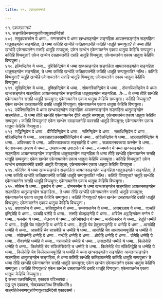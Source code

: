 ```yaml
---
title: ११. एकादसमनयो

---
```

११. एकादसमनयो  
११. सङ्गहितेनसम्पयुत्तविप्पयुत्तपदनिद्देसो  
४०९. समुदयसच्चेन ये धम्मा… मग्गसच्चेन ये धम्मा खन्धसङ्गहेन सङ्गहिता आयतनसङ्गहेन सङ्गहिता धातुसङ्गहेन सङ्गहिता, ते धम्मा कतिहि खन्धेहि कतिहायतनेहि कतिहि धातूहि सम्पयुत्ता? ते धम्मा तीहि खन्धेहि एकेनायतनेन सत्तहि धातूहि सम्पयुत्ता; एकेन खन्धेन एकेनायतनेन एकाय धातुया केहिचि सम्पयुत्ता। कतिहि विप्पयुत्ता? एकेन खन्धेन दसहायतनेहि दसहि धातूहि विप्पयुत्ता; एकेनायतनेन एकाय धातुया केहिचि विप्पयुत्ता।  
४१०. इत्थिन्द्रियेन ये धम्मा… पुरिसिन्द्रियेन ये धम्मा खन्धसङ्गहेन सङ्गहिता आयतनसङ्गहेन सङ्गहिता धातुसङ्गहेन सङ्गहिता, ते धम्मा कतिहि खन्धेहि कतिहायतनेहि कतिहि धातूहि सम्पयुत्ताति? नत्थि। कतिहि विप्पयुत्ता? चतूहि खन्धेहि एकेनायतनेन सत्तहि धातूहि विप्पयुत्ता; एकेनायतनेन एकाय धातुया केहिचि विप्पयुत्ता।  
४११. सुखिन्द्रियेन ये धम्मा… दुक्खिन्द्रियेन ये धम्मा… सोमनस्सिन्द्रियेन ये धम्मा… दोमनस्सिन्द्रियेन ये धम्मा खन्धसङ्गहेन सङ्गहिता आयतनसङ्गहेन सङ्गहिता धातुसङ्गहेन सङ्गहिता…पे॰… ते धम्मा तीहि खन्धेहि एकेनायतनेन सत्तहि धातूहि सम्पयुत्ता; एकेनायतनेन एकाय धातुया केहिचि सम्पयुत्ता। कतिहि विप्पयुत्ता? एकेन खन्धेन दसहायतनेहि दसहि धातूहि विप्पयुत्ता; एकेनायतनेन एकाय धातुया केहिचि विप्पयुत्ता।  
४१२. उपेक्खिन्द्रियेन ये धम्मा खन्धसङ्गहेन सङ्गहिता आयतनसङ्गहेन सङ्गहिता धातुसङ्गहेन सङ्गहिता… ते धम्मा तीहि खन्धेहि एकेनायतनेन द्वीहि धातूहि सम्पयुत्ता; एकेनायतनेन एकाय धातुया केहिचि सम्पयुत्ता। कतिहि विप्पयुत्ता? एकेन खन्धेन दसहायतनेहि पन्नरसहि धातूहि विप्पयुत्ता; एकेनायतनेन एकाय धातुया केहिचि विप्पयुत्ता।  
४१३. सद्धिन्द्रियेन ये धम्मा… वीरियिन्द्रियेन ये धम्मा… सतिन्द्रियेन ये धम्मा… समाधिन्द्रियेन ये धम्मा… पञ्ञिन्द्रियेन ये धम्मा… अनञ्ञातञ्ञस्सामीतिन्द्रियेन ये धम्मा… अञ्ञिन्द्रियेन ये धम्मा… अञ्ञाताविन्द्रियेन ये धम्मा… अविज्जाय ये धम्मा… अविज्जापच्चया सङ्खारेहि ये धम्मा… सळायतनपच्चया फस्सेन ये धम्मा… वेदनापच्चया तण्हाय ये धम्मा… तण्हापच्चया उपादानेन ये धम्मा… कम्मभवेन ये धम्मा खन्धसङ्गहेन सङ्गहिता आयतनसङ्गहेन सङ्गहिता धातुसङ्गहेन सङ्गहिता ते धम्मा तीहि खन्धेहि एकेनायतनेन सत्तहि धातूहि सम्पयुत्ता; एकेन खन्धेन एकेनायतनेन एकाय धातुया केहिचि सम्पयुत्ता। कतिहि विप्पयुत्ता? एकेन खन्धेन दसहायतनेहि दसहि धातूहि विप्पयुत्ता; एकेनायतनेन एकाय धातुया केहिचि विप्पयुत्ता।  
४१४. परिदेवेन ये धम्मा खन्धसङ्गहेन सङ्गहिता आयतनसङ्गहेन सङ्गहिता धातुसङ्गहेन सङ्गहिता, ते धम्मा कतिहि खन्धेहि कतिहायतनेहि कतिहि धातूहि सम्पयुत्ताति? नत्थि। कतिहि विप्पयुत्ता? चतूहि खन्धेहि एकेनायतनेन सत्तहि धातूहि विप्पयुत्ता; एकेनायतनेन एकाय धातुया केहिचि विप्पयुत्ता।  
४१५. सोकेन ये धम्मा… दुक्खेन ये धम्मा… दोमनस्सेन ये धम्मा खन्धसङ्गहेन सङ्गहिता आयतनसङ्गहेन सङ्गहिता धातुसङ्गहेन सङ्गहिता… ते धम्मा तीहि खन्धेहि एकेनायतनेन सत्तहि धातूहि सम्पयुत्ता; एकेनायतनेन एकाय धातुया केहिचि सम्पयुत्ता। कतिहि विप्पयुत्ता? एकेन खन्धेन दसहायतनेहि दसहि धातूहि विप्पयुत्ता; एकेनायतनेन एकाय धातुया केहिचि विप्पयुत्ता।  
४१६. उपायासेन ये धम्मा… सतिपट्ठानेन ये धम्मा… सम्मप्पधानेन ये धम्मा… अप्पमञ्ञाय ये धम्मा… पञ्चहि इन्द्रियेहि ये धम्मा… पञ्चहि बलेहि ये धम्मा… सत्तहि बोज्झङ्गेहि ये धम्मा… अरियेन अट्ठङ्गिकेन मग्गेन ये धम्मा… फस्सेन ये धम्मा… चेतनाय ये धम्मा… अधिमोक्खेन ये धम्मा… मनसिकारेन ये धम्मा… हेतूहि धम्मेहि ये धम्मा… हेतूहि चेव सहेतुकेहि च धम्मेहि ये धम्मा… हेतूहि चेव हेतुसम्पयुत्तेहि च धम्मेहि ये धम्मा… आसवेहि धम्मेहि ये धम्मा… आसवेहि चेव सासवेहि च धम्मेहि ये धम्मा… आसवेहि चेव आसवसम्पयुत्तेहि च धम्मेहि ये धम्मा… संयोजनेहि धम्मेहि ये धम्मा… गन्थेहि धम्मेहि ये धम्मा… ओघेहि धम्मेहि ये धम्मा… योगेहि धम्मेहि ये धम्मा… नीवरणेहि धम्मेहि ये धम्मा… परामासेहि धम्मेहि ये धम्मा… उपादानेहि धम्मेहि ये धम्मा… किलेसेहि धम्मेहि ये धम्मा… किलेसेहि चेव संकिलेसिकेहि च धम्मेहि ये धम्मा… किलेसेहि चेव संकिलिट्ठेहि च धम्मेहि ये धम्मा… किलेसेहि चेव किलेससम्पयुत्तेहि च धम्मेहि ये धम्मा खन्धसङ्गहेन सङ्गहिता आयतनसङ्गहेन सङ्गहिता धातुसङ्गहेन सङ्गहिता, ते धम्मा कतिहि खन्धेहि कतिहायतनेहि कतिहि धातूहि सम्पयुत्ता? ते धम्मा तीहि खन्धेहि एकेनायतनेन सत्तहि धातूहि सम्पयुत्ता; एकेन खन्धेन एकेनायतनेन एकाय धातुया केहिचि सम्पयुत्ता। कतिहि विप्पयुत्ता? एकेन खन्धेन दसहायतनेहि दसहि धातूहि विप्पयुत्ता; एकेनायतनेन एकाय धातुया केहिचि विप्पयुत्ता।  
द्वे सच्चा पन्नरसिन्द्रिया, एकादस पटिच्चपदा।  
उद्धं पुन एकादस, गोच्छकपदमेत्थ तिंसविधाति॥  
सङ्गहितेनसम्पयुत्तविप्पयुत्तपदनिद्देसो एकादसमो।  